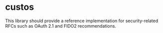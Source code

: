 # custos
This library should provide a reference implementation for security-related RFCs such as OAuth 2.1 and FIDO2 recommendations.
